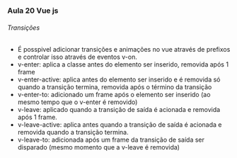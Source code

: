 ### Aula 20 Vue js
###### Transições
<ul>
    <li>É posspivel adicionar transições e animações no vue através de prefixos e controlar isso através de eventos v-on.</li>
    <li>v-enter: aplica a classe antes do elemento ser inserido, removida após 1 frame</li>
    <li>v-enter-active: aplica antes do elemento ser inserido e é removida só quando a transição termina, removida após o término da transição</li>
    <li>v-enter-to: adicionado um frame após o elemento ser inserido (ao mesmo tempo que o v-enter é removido)</li>
    <li>v-leave: aplicado quando a transição de saída é acionada e removida após 1 frame.</li>
    <li>v-leave-active: aplica antes quando a transição de saída é acionada e removida quando a transição termina.</li>
    <li>v-leave-to: adicionada após um frame da transição de saída ser disparado (mesmo momento que a v-leave é removida)</li>
</ul>